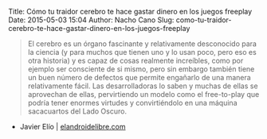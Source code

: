 Title: Cómo tu traidor cerebro te hace gastar dinero en los juegos freeplay
Date: 2015-05-03 15:04
Author: Nacho Cano
Slug: como-tu-traidor-cerebro-te-hace-gastar-dinero-en-los-juegos-freeplay

> El cerebro es un órgano fascinante y relativamente desconocido para la
> ciencia (y para muchos que tienen uno y lo usan poco, pero eso es otra
> historia) y es capaz de cosas realmente increíbles, como por ejemplo
> ser consciente de si mismo, pero sin embargo también tiene un buen
> número de defectos que permite engañarlo de una manera relativamente
> fácil. Las desarrolladoras lo saben y muchas de ellas se aprovechan de
> ellas, pervirtiendo un modelo como el free-to-play que podría tener
> enormes virtudes y convirtiéndolo en una máquina sacacuartos del Lado
> Oscuro.

- Javier Elío | [elandroidelibre.com][]

  [elandroidelibre.com]: http://www.elandroidelibre.com/2015/05/como-tu-traidor-cerebro-te-hace-gastar-dinero-en-los-juegos-free-to-play.html
    "Cómo tu traidor cerebro te hace gastar dinero en los juegos freeplay"
